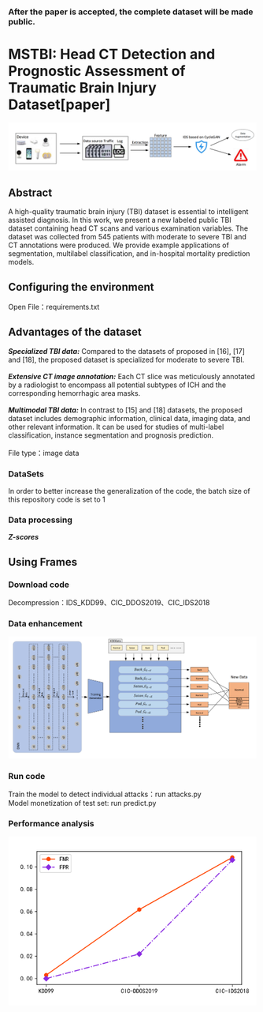 ### After the paper is accepted, the complete dataset will be made public.
# MSTBI: Head CT Detection and Prognostic Assessment of Traumatic Brain Injury Dataset[paper]
![image](https://github.com/poshangcun13/CycleGAN-based-intrusion-detection/blob/main/ALL.png)
## Abstract
 A high-quality traumatic brain injury (TBI) dataset is essential to intelligent assisted diagnosis. In this work, we present a new labeled public TBI dataset containing head CT scans and various examination variables. The dataset was collected from 545 patients with moderate to severe TBI and CT annotations were produced. We provide example applications of segmentation, multilabel classification, and in-hospital mortality prediction models.
## Configuring the environment
 Open File：requirements.txt
## Advantages of the dataset
***Specialized TBI data:*** Compared to the datasets of proposed in [16], [17] and [18], the proposed dataset is specialized for moderate to severe TBI.\
\
 ***Extensive CT image annotation:*** Each CT slice was meticulously annotated by a radiologist to encompass all potential subtypes of ICH and the corresponding hemorrhagic area masks.\
 \
 ***Multimodal TBI data:*** In contrast to [15] and [18] datasets, the proposed dataset includes demographic information, clinical data, imaging data, and other relevant information. It can be used for studies of multi-label classification, instance segmentation and prognosis prediction.\
 \
 File type：image data
### DataSets
In order to better increase the generalization of the code, the batch size of this repository code is set to 1
### Data processing
 ***Z-scores***
## Using Frames
### Download code
 Decompression：IDS_KDD99、CIC_DDOS2019、CIC_IDS2018
### Data enhancement
![image](https://github.com/poshangcun13/CycleGAN-based-intrusion-detection/blob/main/data%20enhancement.png)
### Run code
 Train the model to detect individual attacks：run attacks.py\
 Model monetization of test set: run predict.py
### Performance analysis
![image](https://github.com/poshangcun13/CycleGAN-based-intrusion-detection/blob/main/FNR-FPR.png)

